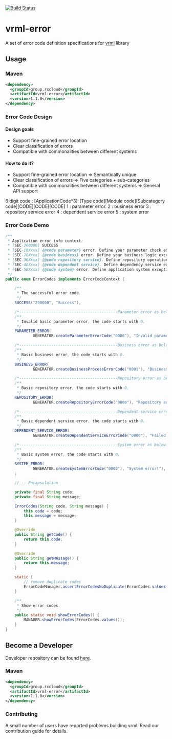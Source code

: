 [![Build Status](https://travis-ci.org/vavr-io/vavr-gson.svg?branch=master)](https://travis-ci.org/vavr-io/vavr-gson)

# vrml-error

A set of error code definition specifications for [vrml](https://github.com/kevinten10/vrml) library

## Usage

### Maven

```xml
<dependency>
  <groupId>group.rxcloud</groupId>
  <artifactId>vrml-error</artifactId>
  <version>1.1.0</version>
</dependency>
```

### Error Code Design

#### Design goals

* Support fine-grained error location
* Clear classification of errors
* Compatible with commonalities between different systems

#### How to do it?

* Support fine-grained error location =>  Semantically unique
* Clear classification of errors =>  Five categories + sub-categories
* Compatible with commonalities between different systems =>  General API support 

6 digit code : [ApplicationCode*3]-[Type code][Module code][Subcategory code][CODE][CODE][CODE]
1 : parameter error.
2 : business error
3 : repository service error
4 : dependent service error
5 : system error

### Error Code Demo

```java
/**
 * Application error info context:
 * [SEC-200000] SUCCESS
 * [SEC-10Xxxx] {@code parameter} error. Define your parameter check exception
 * [SEC-20Xxxx] {@code business} error. Define your business logic exception
 * [SEC-30Xxxx] {@code repository service}. Define repository operation exception
 * [SEC-40Xxxx] {@code dependent service}. Define dependency service exception
 * [SEC-50Xxxx] {@code system} error. Define application system exception
 */
public enum ErrorCodes implements ErrorCodeContext {

    /**
     * The successful error code.
     */
    SUCCESS("200000", "Success"),

    /*-------------------------------------------Parameter error as below---------------------------------------**/
    /**
     * Invalid basic parameter error, the code starts with 0.
     */
    PARAMETER_ERROR(
            GENERATOR.createParameterErrorCode("0000"), "Invalid parameter error!"),

    /*-------------------------------------------Business error as below---------------------------------------**/
    /**
     * Basic business error, the code starts with 0.
     */
    BUSINESS_ERROR(
            GENERATOR.createBusinessProcessErrorCode("0001"), "Business error!"),

    /*-------------------------------------------Repository error as below---------------------------------------**/
    /**
     * Basic repository error, the code starts with 0.
     */
    REPOSITORY_ERROR(
            GENERATOR.createRepositoryErrorCode("0000"), "Repository error!"),

    /*-------------------------------------------Dependent service error as below---------------------------------------**/
    /**
     * Basic dependent service error, the code starts with 0.
     */
    DEPENDENT_SERVICE_ERROR(
            GENERATOR.createDependentServiceErrorCode("0000"), "Failed to call the dependent service!"),

    /*-------------------------------------------System error as below---------------------------------------**/
    /**
     * Basic system error, the code starts with 0.
     */
    SYSTEM_ERROR(
            GENERATOR.createSystemErrorCode("0000"), "System error!"),
    ;

    // -- Encapsulation

    private final String code;
    private final String message;

    ErrorCodes(String code, String message) {
        this.code = code;
        this.message = message;
    }

    @Override
    public String getCode() {
        return this.code;
    }

    @Override
    public String getMessage() {
        return this.message;
    }

    static {
        // remove duplicate codes
        ErrorCodeManager.assertErrorCodesNoDuplicate(ErrorCodes.values());
    }

    /**
     * Show error codes.
     */
    public static void showErrorCodes() {
        MANAGER.showErrorCodes(ErrorCodes.values());
    }
}
```

## Become a Developer

Developer repository can be found [here](https://github.com/kevinten10/vrml/tree/develop/vrml-request).

### Maven

```xml
<dependency>
  <groupId>group.rxcloud</groupId>
  <artifactId>vrml-error</artifactId>
  <version>1.1.0</version>
</dependency>
```

### Contributing

A small number of users have reported problems building vrml. Read our contribution guide for details.